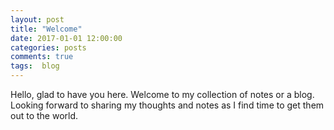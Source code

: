 ```yaml
---
layout: post
title: "Welcome"
date: 2017-01-01 12:00:00
categories: posts
comments: true
tags:  blog
---
```


Hello, glad to have you here. Welcome to my collection of notes or a blog. Looking forward to sharing my thoughts and notes as I find time to get them out to the world.






